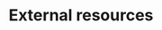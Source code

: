 ---
title: External resources
type: landing

sections:
  - block: portfolio
    id: external-resources
    content:
      title: External Resources
      subtitle:
      text: "{{% callout note %}}This page lists the suppliers of Keyple external resources. 
            You can filter them by the type of resource you're looking for, 
            then click on the supplier's name for more information.
            To reference your company please 
            [create an issue](https://github.com/eclipse-keyple/keyple-website/issues/new?labels=resource&title=Add%20or%20update%20external%20resources&template=external-resources.yml) on GitHub 
            **and/or** directly contribute to this website using the 
            [contribution guide]({{< relref \"community/contributing/\" >}}).
            {{% /callout %}}"
      filters:
        # Folders to display content from
        folders:
          - suppliers
        # Only show content with these tags
        tags: ["Reader plugins", "Card extensions", "Demos", "Tools", "Compliant terminals", "Training", "Development"]
        # Exclude content with these tags
        exclude_tags: []
        # Which Hugo page kinds to show (https://gohugo.io/templates/section-templates/#page-kinds)
        kinds:
          - page
      # Field to sort by, such as Date or Title
      sort_by: 'Title'
      sort_ascending: true
      # Default portfolio filter button
      # 0 corresponds to the first button below and so on
      # For example, 0 will default to showing all content as the first button below shows content with *any* tag
      default_button_index: 0
      # Filter button toolbar (optional).
      # Add or remove as many buttons as you like.
      # To show all content, set `tag` to "*".
      # To filter by a specific tag, set `tag` to an existing tag name.
      # To remove the button toolbar, delete the entire `buttons` block.
      buttons:
        - name: All
          tag: '*'
        - name: Reader plugins
          tag: Reader plugins
        - name: Card extensions
          tag: Card extensions
        - name: Demos
          tag: Demos
        - name: Tools
          tag: Tools
        - name: Compliant terminals
          tag: Compliant terminals
        - name: Training
          tag: Training
        - name: Development
          tag: Development
    design:
      # See Page Builder docs for all section customization options.
      # Choose how many columns the section has. Valid values: '1' or '2'.
      columns: '1'
      # Choose a listing view
      view: masonry
      # For Showcase view, flip alternate rows?
      flip_alt_rows: false
---